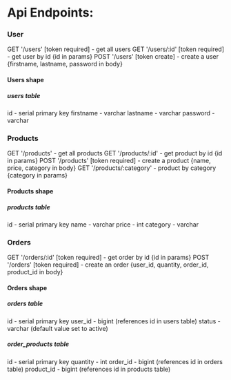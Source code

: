 # Api Endpoints:

### User
GET '/users' [token required] - get all users
GET '/users/:id' [token required] - get user by id {id in params}
POST '/users' [token create] -  create a user {firstname, lastname, password in body}

#### Users shape
##### users table
id - serial primary key
firstname - varchar
lastname - varchar
password - varchar

### Products
GET '/products' - get all products
GET '/products/:id' - get product by id {id in params}
POST '/products' [token required] -  create a product {name, price, category in body} 
GET '/products/:category' - product by category {category in params}

#### Products shape
##### products table
id - serial primary key
name - varchar
price - int
category - varchar

### Orders
GET '/orders/:id' [token required] - get order by id {id in params}
POST '/orders' [token required] - create an order {user_id, quantity, order_id, product_id in body}

#### Orders shape
##### orders table
id - serial primary key
user_id - bigint (references id in users table)
status - varchar (default value set to active)

##### order_products table
id - serial primary key
quantity - int 
order_id - bigint (references id in orders table)
product_id - bigint (references id in products table)